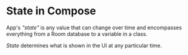 # State in Compose

App's *"state"* is any value that can change over time and encompasses everything from a Room
database to a variable in a class.

*State* determines what is shown in the UI at any particular time. 



